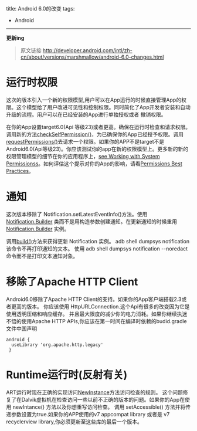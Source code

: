 ﻿title: Android 6.0的改变
tags:
- Android
---
 **更新ing**
 > 原文链接:http://developer.android.com/intl/zh-cn/about/versions/marshmallow/android-6.0-changes.html

 
 # 运行时权限
 这次的版本引入一个新的权限模型,用户可以在App运行的时候直接管理App的权限。这个模型给了用户改进可见性和控制权限。同时简化了App开发者安装和自动升级的流程。用户可以在已经安装的App进行单独授权或者  撤销权限。

 在你的App设置target6.0(Api 等级23)或者更高。确保在运行时检查和请求权限。调用新的方法[checkSelfPermission()][1]，为已确保你的App已经授予权限。调用[requestPermissions()][2]去请求一个权限。如果你的APP不是target不是Android6.0(Api等级23)。你应该测试你的app在新的权限模型上。更多新的新的权限管理模型的细节在你的应用程序上，[see Working with System Permissionss][4]。如何评估这个提示对你的App的影响，请看[Permissions Best Practices][5]。

  # 通知
 这次版本移除了 Notification.setLatestEventInfo()方法。使用 [Notification.Builder](http://developer.android.com/reference/android/app/Notification.Builder.html) 类而不是用构造参数创建通知。在更新通知的时候重用[Notification.Builder](http://developer.android.com/reference/android/app/Notification.Builder.html) 实例。
 
 调用[build()][6]方法来获得更新 Notification 实例。 adb shell dumpsys notification 该命令不再打印通知的文本。
 使用 adb shell dumpsys notification --noredact命令而不是打印文本通知对象。
 
 # 移除了Apache HTTP Client
 
  Android6.0移除了Apache HTTP Client的支持。如果你的App客户端搭载2.3或者更高的版本。
  你应该使用 HttpURLConnection.这个Api有很多的改变因为它是使用透明压缩和响应缓存。
  并且最大限度的减少你的电力消耗。如果你继续执迷不悟的使用Apache HTTP APIs,你应该在第一时间在编译时依赖的budid.gradle文件中国声明
  ```
  android {
    useLibrary 'org.apache.http.legacy'
   }
  ```
 
 # Runtime运行时(反射有关)
 
  ART运行时现在正确的实现访问[NewInstance][7]方法访问检查的规则。
  这个问题修复了在Dalvik虚拟机在检查访问一些以前不正确的版本的问题。如果你的App在使用 newIntance() 方法以及你想重写访问检查。
  调用 setAccessible() 方法并将传递参数设置为true.如果你的APP使用的v7 appcompat library 或者是 v7 recyclerview library,你必须更新至这些库的最后一个版本。	
 


  [1]: http://developer.android.com/reference/android/content/Context.html#checkSelfPermission(java.lang.String)
  [2]: http://developer.android.com/reference/android/app/Activity.html#requestPermissions(java.lang.String[],int)
  [4]: http://developer.android.com/training/permissions/index.html
  [5]: http://developer.android.com/training/permissions/best-practices.html#testing
  [6]: http://developer.android.com/reference/android/app/Notification.Builder.html#build%28%29
  [7]: http://developer.android.com/intl/zh-cn/reference/java/lang/reflect/Constructor.html#newInstance(java.lang.Object)
